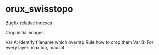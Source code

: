 # orux_swisstopo

Bugfix relative indexes

Crop initial images

Var A:
    Identify filename which overlap
    Rule how to crop them
Var B:
    For every layer: max lon, max lat
